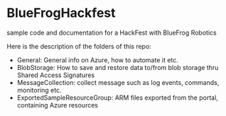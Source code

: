 # BlueFrogHackfest

sample code and documentation for a HackFest with BlueFrog Robotics

Here is the description of the folders of this repo: 

- General: General info on Azure, how to automate it etc.
- BlobStorage: How to save and restore data to/from blob storage thru Shared Access Signatures
- MessageCollection: collect message such as log events, commands, monitoring etc. 
- ExportedSampleResourceGroup: ARM files exported from the portal, containing Azure resources 